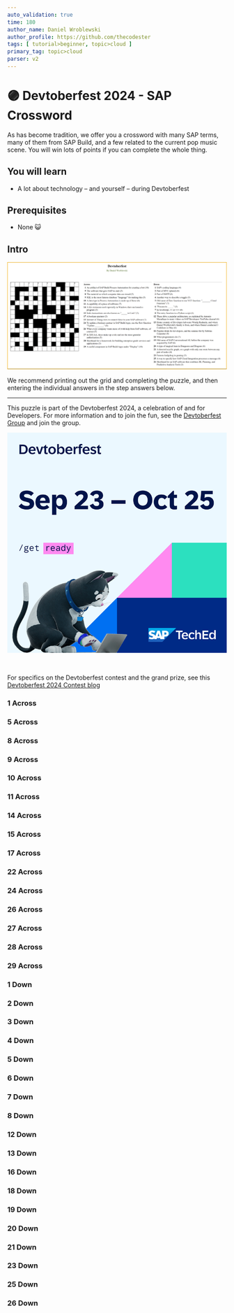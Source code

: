 ```yaml
---
auto_validation: true
time: 180
author_name: Daniel Wroblewski
author_profile: https://github.com/thecodester
tags: [ tutorial>beginner, topic>cloud ]
primary_tag: topic>cloud
parser: v2
---
```

  
# 🟣 Devtoberfest 2024 - SAP Crossword
<!-- description --> As has become tradition, we offer you a crossword with many SAP terms, many of them from SAP Build, and a few related to the current pop music scene. You will win lots of points if you can complete the whole thing.
 
## You will learn
- A lot about technology – and yourself – during Devtoberfest

## Prerequisites
- None 😺


## Intro
![Puzzle grid](puzzlegrip-withclues.png)

We recommend printing out the grid and completing the puzzle, and then entering the individual answers in the step answers below.

<hr>

This puzzle is part of the Devtoberfest 2024, a celebration of and for Developers. For more information and to join the fun, see the [Devtoberfest Group](https://groups.community.sap.com/t5/devtoberfest/gh-p/Devtoberfest) and join the group.

![Devtoberfest](promo-image-kasimir-square.png) 

&nbsp;

For specifics on the Devtoberfest contest and the grand prize, see this [Devtoberfest 2024 Contest blog](https://community.sap.com/t5/devtoberfest-blog-posts/devtoberfest-2024-contest/ba-p/13781593)



### 1 Across

### 5 Across

### 8 Across

### 9 Across

### 10 Across

### 11 Across

### 14 Across

### 15 Across

### 17 Across

### 22 Across

### 24 Across

### 26 Across

### 27 Across

### 28 Across

### 29 Across

### 1 Down

### 2 Down

### 3 Down

### 4 Down

### 5 Down

### 6 Down

### 7 Down

### 8 Down

### 12 Down

### 13 Down

### 16 Down

### 18 Down

### 19 Down

### 20 Down

### 21 Down

### 23 Down

### 25 Down

### 26 Down


